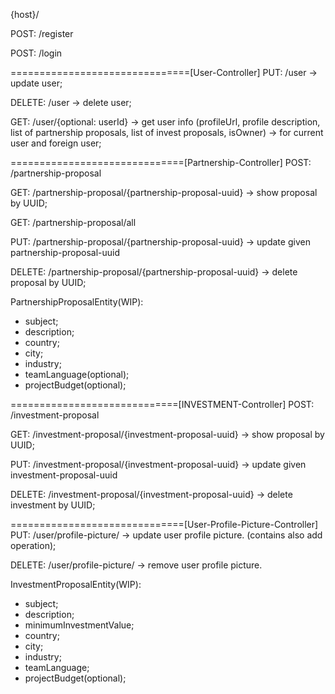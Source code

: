 {host}/


POST: /register

POST: /login

===============================[User-Controller]
PUT: /user -> update user;

DELETE: /user -> delete user;

GET: /user/{optional: userId} -> get user info (profileUrl, profile description,
list of partnership proposals, list of invest proposals, isOwner) -> for current user and foreign user;

==============================[Partnership-Controller]
POST: /partnership-proposal

GET: /partnership-proposal/{partnership-proposal-uuid} -> show proposal by UUID;

GET: /partnership-proposal/all

PUT: /partnership-proposal/{partnership-proposal-uuid} -> update given partnership-proposal-uuid

DELETE: /partnership-proposal/{partnership-proposal-uuid} -> delete proposal by UUID;

PartnershipProposalEntity(WIP):
- subject;
- description;
- country;
- city;
- industry;
- teamLanguage(optional);
- projectBudget(optional);

=============================[INVESTMENT-Controller]
POST: /investment-proposal

GET: /investment-proposal/{investment-proposal-uuid} -> show proposal by UUID;

PUT: /investment-proposal/{investment-proposal-uuid} -> update given investment-proposal-uuid

DELETE: /investment-proposal/{investment-proposal-uuid} -> delete investment by UUID;

==============================[User-Profile-Picture-Controller]
PUT: /user/profile-picture/ -> update user profile picture. (contains also add operation);

DELETE: /user/profile-picture/ -> remove user profile picture.

InvestmentProposalEntity(WIP):
- subject;
- description;
- minimumInvestmentValue;
- country;
- city;
- industry;
- teamLanguage;
- projectBudget(optional);